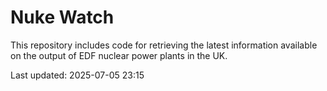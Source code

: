 # Nuke Watch

This repository includes code for retrieving the latest information available on the output of EDF nuclear power plants in the UK.

Last updated: 2025-07-05 23:15